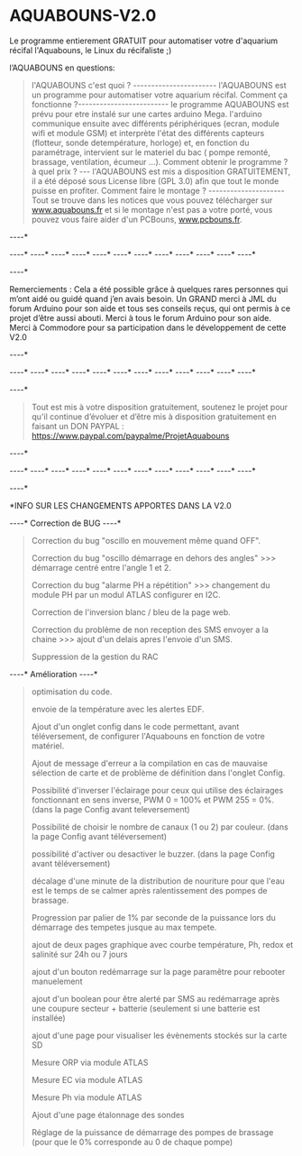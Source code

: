 # AQUABOUNS-V2.0
Le programme entierement GRATUIT pour automatiser votre d'aquarium récifal
l'Aquabouns, le Linux du récifaliste ;)

l’AQUABOUNS en questions:  
> l'AQUABOUNS c'est quoi ? ----------------------- l'AQUABOUNS est un programme pour automatiser votre aquarium récifal. 
> Comment ça fonctionne ?------------------------- le programme AQUABOUNS est prévu pour etre instalé sur une cartes arduino Mega. l'arduino communique ensuite avec différents périphériques (ecran, module wifi et module GSM) et interprète l'état des différents capteurs (flotteur, sonde detempérature, horloge) et, en fonction du paramétrage, intervient sur le materiel du bac ( pompe remonté, brassage, ventilation, écumeur ...). 
> Comment obtenir le programme ? à quel prix ? --- l'AQUABOUNS est mis a disposition GRATUITEMENT, il a été déposé sous License libre (GPL 3.0) afin que tout le monde puisse en profiter.
> Comment faire le montage ? --------------------- Tout se trouve dans les notices que vous pouvez télécharger sur www.aquabouns.fr et si le montage n'est pas a votre porté, vous pouvez vous faire aider d'un PCBouns, www.pcbouns.fr. 

 *-*-*-*-*
 
 *-*-*-*-* *-*-*-*-* *-*-*-*-* *-*-*-*-* *-*-*-*-* *-*-*-*-* *-*-*-*-* *-*-*-*-* *-*-*-*-* *-*-*-*-* *-*-*-*-* *-*-*-*-*
 
 *-*-*-*-*

Remerciements :
Cela a été possible grâce à quelques rares personnes qui m’ont aidé ou guidé quand j’en avais besoin.
Un GRAND merci à JML du forum Arduino pour son aide et tous ses conseils reçus, qui ont permis à ce projet d’être aussi abouti.
Merci à tous le forum Arduino pour son aide.
Merci à Commodore pour sa participation dans le développement de cette V2.0

 *-*-*-*-*
 
 *-*-*-*-* *-*-*-*-* *-*-*-*-* *-*-*-*-* *-*-*-*-* *-*-*-*-* *-*-*-*-* *-*-*-*-* *-*-*-*-* *-*-*-*-* *-*-*-*-* *-*-*-*-*
 
 *-*-*-*-*
 
> Tout est mis à votre disposition gratuitement, soutenez le projet pour qu'il continue d’évoluer et d’être mis à disposition gratuitement en faisant un DON PAYPAL : https://www.paypal.com/paypalme/ProjetAquabouns
 
 *-*-*-*-*
 
 *-*-*-*-* *-*-*-*-* *-*-*-*-* *-*-*-*-* *-*-*-*-* *-*-*-*-* *-*-*-*-* *-*-*-*-* *-*-*-*-* *-*-*-*-* *-*-*-*-* *-*-*-*-*
 
 *-*-*-*-*
 
*INFO SUR LES CHANGEMENTS APPORTES DANS LA V2.0

*-*-*-*-* Correction de BUG *-*-*-*-*

> Correction du bug "oscillo en mouvement même quand OFF".
> 
> Correction du bug "oscillo démarrage en dehors des angles" >>> démarrage centré entre l'angle 1 et 2.
> 
> Correction du bug "alarme PH a répétition" >>> changement du module PH  par un modul ATLAS configurer en I2C.
> 
> Correction de l'inversion blanc / bleu de la page web.
> 
> Correction du problème de non reception des SMS envoyer a la chaine >>> ajout d'un delais apres l'envoie d'un SMS.
> 
> Suppression de la gestion du RAC


*-*-*-*-* Amélioration *-*-*-*-*
> optimisation du code.
> 
> envoie de la température avec les alertes EDF.
> 
> Ajout d'un onglet config dans le code permettant, avant téléversement, de configurer l'Aquabouns en fonction de votre matériel.
> 
> Ajout de message d'erreur a la compilation en cas de mauvaise sélection de carte et de problème de définition dans l'onglet Config.
> 
> Possibilité d'inverser l'éclairage pour ceux qui utilise des éclairages fonctionnant en sens inverse, PWM 0 = 100% et PWM 255 = 0%. (dans la page Config avant televersement)
> 
> Possibilité de choisir le nombre de canaux (1 ou 2) par couleur. (dans la page Config avant téléversement)
> 
> possibilité d'activer ou desactiver le buzzer. (dans la page Config avant téléversement)
> 
> décalage d'une minute de la distribution de nouriture pour que l'eau est le temps de se calmer après ralentissement des pompes de brassage.
> 
> Progression par palier de 1% par seconde de la puissance lors du démarrage des tempetes jusque au max tempete.
> 
> ajout de deux pages graphique avec courbe température, Ph, redox et salinité sur 24h ou 7 jours
> 
> ajout d'un bouton redémarrage sur la page paramêtre pour rebooter manuelement
> 
> ajout d'un boolean pour être alerté par SMS au redémarrage après une coupure secteur + batterie (seulement si une batterie est installée)
> 
> ajout d'une page pour visualiser les évènements stockés sur la carte SD
> 
> Mesure ORP via module ATLAS
> 
> Mesure EC via module ATLAS
> 
> Mesure Ph via module ATLAS
> 
> Ajout d'une page étalonnage des sondes
> 
> Réglage de la puissance de démarrage des pompes de brassage (pour que le 0% corresponde au 0 de chaque pompe)
